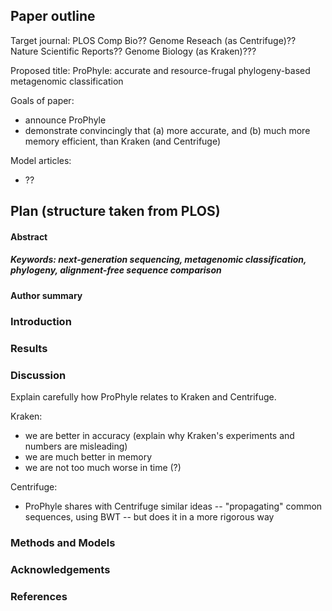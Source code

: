 ## Paper outline

Target journal: PLOS Comp Bio?? Genome Reseach (as Centrifuge)?? Nature Scientific Reports?? Genome Biology (as Kraken)???

Proposed title: ProPhyle: accurate and resource-frugal phylogeny-based metagenomic classification

Goals of paper: 
* announce ProPhyle
* demonstrate convincingly that (a) more accurate, and (b) much more memory efficient, than Kraken (and Centrifuge)

Model articles:
* ??

## Plan (structure taken from PLOS)

#### Abstract
##### Keywords: next-generation sequencing, metagenomic classification, phylogeny, alignment-free sequence comparison

#### Author summary

### Introduction

### Results

### Discussion

Explain carefully how ProPhyle relates to Kraken and Centrifuge.

Kraken: 
* we are better in accuracy (explain why Kraken's experiments and numbers are misleading)
* we are much better in memory
* we are not too much worse in time (?)

Centrifuge:
* ProPhyle shares with Centrifuge similar ideas -- "propagating" common sequences, using BWT -- but does it in a more rigorous way

### Methods and Models

### Acknowledgements

### References

